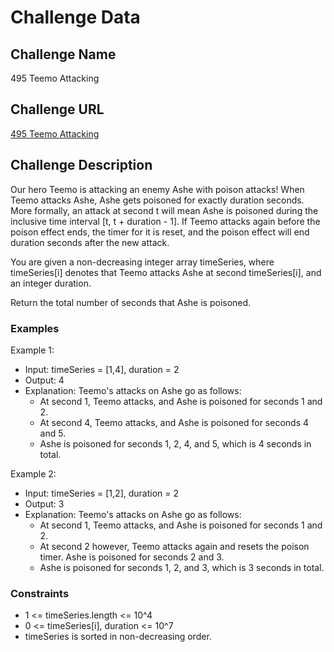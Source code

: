 # Challenge Data

## Challenge Name 
495 Teemo Attacking

## Challenge URL 
[495 Teemo Attacking](https://leetcode.com/problems/teemo-attacking/description/)

## Challenge Description 
Our hero Teemo is attacking an enemy Ashe with poison attacks! When Teemo attacks Ashe, Ashe gets poisoned for exactly duration seconds. More formally, an attack at second t will mean Ashe is poisoned during the inclusive time interval [t, t + duration - 1]. If Teemo attacks again before the poison effect ends, the timer for it is reset, and the poison effect will end duration seconds after the new attack.

You are given a non-decreasing integer array timeSeries, where timeSeries[i] denotes that Teemo attacks Ashe at second timeSeries[i], and an integer duration.

Return the total number of seconds that Ashe is poisoned.

### Examples

Example 1:
- Input: timeSeries = [1,4], duration = 2
- Output: 4
- Explanation: Teemo's attacks on Ashe go as follows:
  - At second 1, Teemo attacks, and Ashe is poisoned for seconds 1 and 2.
  - At second 4, Teemo attacks, and Ashe is poisoned for seconds 4 and 5.
  - Ashe is poisoned for seconds 1, 2, 4, and 5, which is 4 seconds in total.

Example 2:
- Input: timeSeries = [1,2], duration = 2
- Output: 3
- Explanation: Teemo's attacks on Ashe go as follows:
  - At second 1, Teemo attacks, and Ashe is poisoned for seconds 1 and 2.
  - At second 2 however, Teemo attacks again and resets the poison timer. Ashe is poisoned for seconds 2 and 3.
  - Ashe is poisoned for seconds 1, 2, and 3, which is 3 seconds in total.

### Constraints
- 1 <= timeSeries.length <= 10^4
- 0 <= timeSeries[i], duration <= 10^7
- timeSeries is sorted in non-decreasing order.
